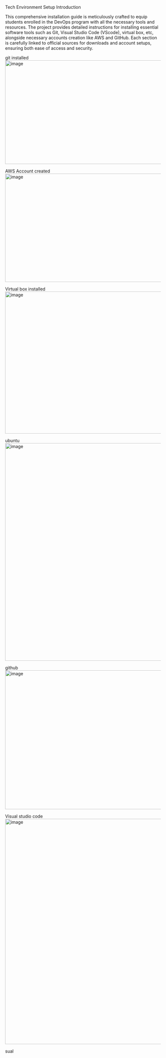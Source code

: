 Tech Environment Setup
Introduction

This comprehensive installation guide is meticulously crafted to equip students enrolled in the DevOps program with all the necessary tools and resources. The project provides detailed instructions for installing essential software tools such as Git, Visual Studio Code (VScode), virtual box, etc, alongside necessary accounts creation like AWS and GitHub. Each section is carefully linked to official sources for downloads and account setups, ensuring both ease of access and security.

git installed
<img width="601" height="336" alt="image" src="https://github.com/user-attachments/assets/e64ac4b5-7cb2-463f-9020-5904149ee8cd" />

AWS Account created
<img width="1011" height="351" alt="image" src="https://github.com/user-attachments/assets/2c2e2fe0-f6a6-4b9b-b985-2f72fd5d3dc7" />

Virtual box installed
<img width="703" height="460" alt="image" src="https://github.com/user-attachments/assets/b98a162d-89e7-4e73-8956-80b954474f57" />

ubuntu
<img width="1358" height="705" alt="image" src="https://github.com/user-attachments/assets/763419d8-c6dc-4fad-af19-27726f9b289c" />

github
<img width="1354" height="450" alt="image" src="https://github.com/user-attachments/assets/968ac0be-c76c-4299-906a-1a6b4a085f4e" />

Visual studio code
<img width="1197" height="730" alt="image" src="https://github.com/user-attachments/assets/b4a25de7-c004-4391-8319-9d8573af893a" />





sual
